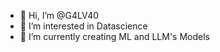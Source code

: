- 👋 Hi, I’m @G4LV40
- 👀 I’m interested in Datascience
- 🌱 I’m currently creating ML and LLM's Models


<!---
G4LV40/G4LV40 is a ✨ special ✨ repository because its `README.md` (this file) appears on your GitHub profile.
You can click the Preview link to take a look at your changes.
--->
